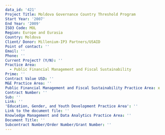 ```yaml
---
data_id: '421'
Project Title: Moldova Governance Country Threshold Program
Start Year: '2007'
End Year: '2009'
ISO3 Code: MOL
Region: Europe and Eurasia
Country: Moldova
Client/ Donor: Millenium-IP3 Partners/USAID
Point of contact: ''
Email: ''
Phone: ''
Current Project? (Y/N): ''
Practice Area:
  - Public Financial Management and Fiscal Sustainability
Prime: ''
Contract Value USD: ''
M&E Practice Area: ''
Public Financial Management and Fiscal Sustainability Practice Area: x
Contract Number: ''
Sub: ''
Link: ''
'Education, Gender, and Youth Development Practice Area': ''
Link to the document file: ''
Knowledge Management and Data Analytics Practice Area: ''
Document Title: ''
Subcontract Number/Order Number/Grant Number: ''
---
```


